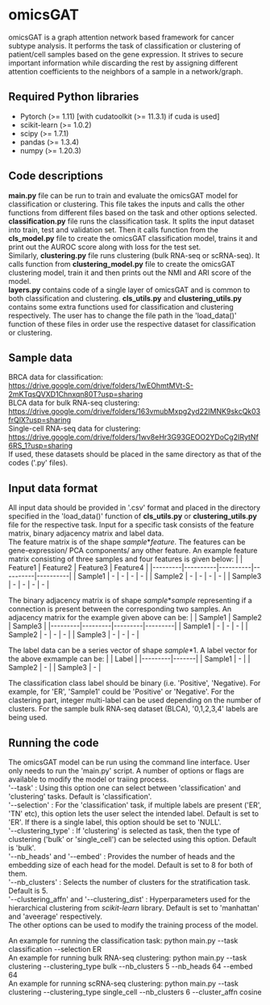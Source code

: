 # omicsGAT
omicsGAT is a graph attention network based framework for cancer subtype analysis. It performs the task of classification or clustering of patient/cell samples based on the gene expression. It strives to secure important information while discarding the rest by assigning different attention coefficients to the neighbors of a sample in a network/graph.

## Required Python libraries
- Pytorch (>= 1.11) [with cudatoolkit (>= 11.3.1) if cuda is used]
- scikit-learn (>= 1.0.2)
- scipy (>= 1.7.1)
- pandas (>= 1.3.4)
- numpy (>= 1.20.3)

## Code descriptions
**main.py** file can be run to train and evaluate the omicsGAT model for classification or clustering. This file takes the inputs and calls the other functions from different files based on the task and other options selected.\
**classification.py** file runs the classification task. It splits the input dataset into train, test and validation set. Then it calls function from the **cls_model.py** file to create the omicsGAT classification model, trains it and print out the AUROC score along with loss for the test set.\
Similarly, **clustering.py** file runs clustering (bulk RNA-seq or scRNA-seq). It calls function from **clustering_model.py** file to create the omicsGAT clustering model, train it and then prints out the NMI and ARI score of the model.\
**layers.py** contains code of a single layer of omicsGAT and is common to both classification and clustering.
**cls_utils.py** and **clustering_utils.py** contains some extra functions used for classification and clustering respectively. The user has to change the file path in the 'load_data()' function of these files in order use the respective dataset for classification or clustering.

## Sample data
BRCA data for classification: https://drive.google.com/drive/folders/1wEOhmtMVt-S-2mKTqsQVXD1Chnxqn80T?usp=sharing \
BLCA data for bulk RNA-seq clustering: https://drive.google.com/drive/folders/163vmubMxpg2yd22IMNK9skcQk03frQlX?usp=sharing \
Single-cell RNA-seq data for clustering: https://drive.google.com/drive/folders/1wv8eHr3G93GEOO2YDoCg2IRytNf6RS_1?usp=sharing \
If used, these datasets should be placed in the same directory as that of the codes ('.py' files).

## Input data format
All input data should be provided in '.csv' format and placed in the directory specified in the 'load_data()' function of **cls_utils.py** or **clustering_utils.py** file for the respective task. Input for a specific task consists of the feature matrix, binary adjacency matrix and label data.\
The feature matrix is of the shape _sample_\*_feature_. The features can be gene-expression/ PCA components/ any other feature. An example feature matrix consisting of three samples and four features is given below:
|         | Feature1 | Feature2 | Feature3 | Feature4 |
|---------|----------|----------|----------|----------|
| Sample1 |     -    |     -    |     -    |     -    |
| Sample2 |     -    |     -    |     -    |     -    |
| Sample3 |     -    |     -    |     -    |     -    |

The binary adjacency matrix is of shape _sample_\*_sample_ representing if a connection is present between the corresponding two samples. An adjacency matrix for the example given above can be:
|         | Sample1 | Sample2 | Sample3 |
|---------|---------|---------|---------|
| Sample1 |    -    |    -    |    -    |
| Sample2 |    -    |    -    |    -    |
| Sample3 |    -    |    -    |    -    |

The label data can be a series vector of shape _sample_\*1. A label vector for the above exmample can be:
|         | Label |
|---------|-------|
| Sample1 |   -   |
| Sample2 |   -   |
| Sample3 |   -   |

The classification class label should be binary (i.e. 'Positive', 'Negative). For example, for 'ER', 'Sample1' could be 'Positive' or 'Negative'. For the clastering part, integer multi-label can be used depending on the number of clusters. For the sample bulk RNA-seq dataset (BLCA), '0,1,2,3,4' labels are being used.

## Running the code
The omicsGAT model can be run using the command line interface. User only needs to run the 'main.py' script. A number of options or flags are available to modify the model or traiing process. \
'--task' : Using this option one can select between 'classification' and 'clustering' tasks. Default is 'classification'.\
'--selection' : For the 'classification' task, if multiple labels are present ('ER', 'TN' etc), this option lets the user select the intended label. Default is set to 'ER'. If there is a single label, this option should be set to 'NULL'.\
'--clustering_type' : If 'clustering' is selected as task, then the type of clustering ('bulk' or 'single_cell') can be selected using this option. Default is 'bulk'.\
'--nb_heads' and '--embed' : Provides the number of heads and the embedding size of each head for the model. Default is set to 8 for both of them.\
'--nb_clusters' : Selects the number of clusters for the stratification task. Default is 5.\
'--clustering_affn' and '--clustering_dist' : Hyperparameters used for the hierarchical clustering from _scikit-learn_ library. Default is set to 'manhattan' and 'aveerage' respectively.\
The other options can be used to modify the training process of the model. 

An example for running the classification task: python main.py --task classification --selection ER\
An example for running bulk RNA-seq clustering: python main.py --task clustering --clustering_type bulk --nb_clusters 5 --nb_heads 64 --embed 64\
An example for running scRNA-seq clustering: python main.py --task clustering --clustering_type single_cell --nb_clusters 6 --cluster_affn cosine

